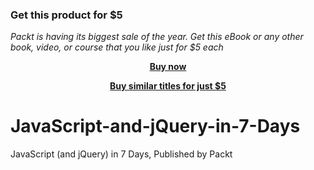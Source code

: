 
### Get this product for $5

<i>Packt is having its biggest sale of the year. Get this eBook or any other book, video, or course that you like just for $5 each</i>


<b><p align='center'>[Buy now](https://packt.link/9781789138610)</p></b>


<b><p align='center'>[Buy similar titles for just $5](https://subscription.packtpub.com/search)</p></b>


# JavaScript-and-jQuery-in-7-Days
JavaScript (and jQuery) in 7 Days, Published by Packt
